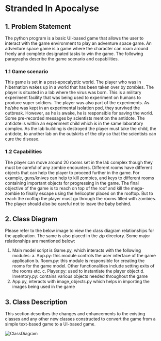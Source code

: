 # Stranded In Apocalyse
## 1.	Problem Statement
The python program is a basic UI-based game that allows the user to interact with the game environment to play an adventure space game. An adventure space game is a game where the character can roam around freely and complete designated tasks to win the game. The following paragraphs describe the game scenario and capabilities.
### 1.1 Game scenario
This game is set in a post-apocalyptic world. The player who was in hibernation wakes up in a world that has been taken over by zombies. The player is situated in a lab where the virus was born. This is a military experiment facility that was being used to experiment on humans to produce super soldiers. The player was also part of the experiments. As he/she was kept in an experimental isolation pod, they survived the outbreak. However, as he is awake, he is responsible for saving the world. Some pre-recorded messages by scientists mention the antidote. The antidote is within an experiment child which is in the same laboratory complex. As the lab building is destroyed the player must take the child, the antidote, to another lab on the outskirts of the city so that the scientists can cure the disease.

### 1.2 Capabilities
The player can move around 20 rooms set in the lab complex though they must be careful of any zombie encounters. Different rooms have different objects that can help the player to proceed further in the game. For example, guns/knives can help to kill zombies, and keys to different rooms containing important objects for progressing in the game.
The final objective of the game is to reach on top of the roof and kill the mega-zombie to finally escape using the helicopter placed on the rooftop. But to reach the rooftop the player must go through the rooms filled with zombies. The player should also be careful not to leave the baby behind.


## 2.	Class Diagram
Please refer to the below image to view the class diagram relationships for the application. The same is also placed in the zip directory. Some major relationships are mentioned below:

1.	Main model script is Game.py, which interacts with the following modules:
   a.	App.py: this module controls the user interface of the game application
   b.	Room.py: this module is responsible for creating the rooms for the game model. Other functionalities include setting exits of the rooms etc.
   c.	Player.py: used to instantiate the player object
   d.	Inventory.py: contains various objects needed throughout the game
2.	App.py, interacts with image_objects.py which helps in importing the images being used in the game
 



## 3.	Class Description
This section describes the changes and enhancements to the existing classes and any other new classes constructed to convert the game from a simple text-based game to a UI-based game.

![ClassDiagram](https://user-images.githubusercontent.com/46666736/211586517-3a30a7d9-628e-4930-aa8c-1ab34e11a3cb.png)

